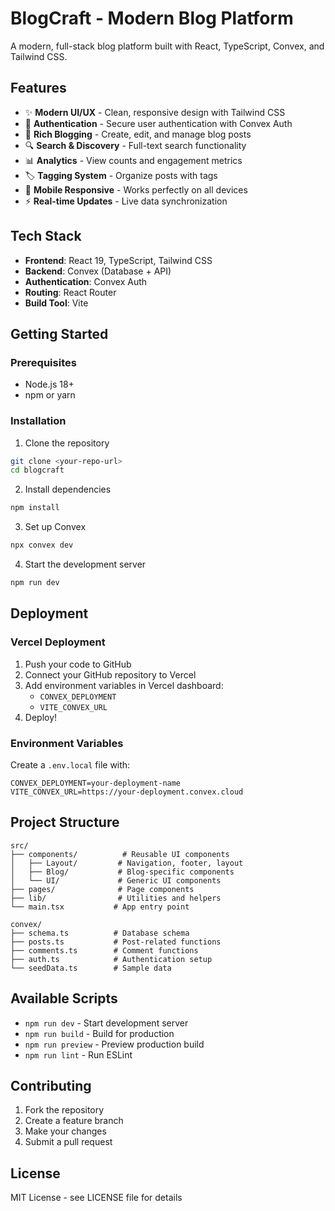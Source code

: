# BlogCraft - Modern Blog Platform

A modern, full-stack blog platform built with React, TypeScript, Convex, and Tailwind CSS.

## Features

- ✨ **Modern UI/UX** - Clean, responsive design with Tailwind CSS
- 🔐 **Authentication** - Secure user authentication with Convex Auth
- 📝 **Rich Blogging** - Create, edit, and manage blog posts
- 🔍 **Search & Discovery** - Full-text search functionality
- 📊 **Analytics** - View counts and engagement metrics
- 🏷️ **Tagging System** - Organize posts with tags
- 📱 **Mobile Responsive** - Works perfectly on all devices
- ⚡ **Real-time Updates** - Live data synchronization

## Tech Stack

- **Frontend**: React 19, TypeScript, Tailwind CSS
- **Backend**: Convex (Database + API)
- **Authentication**: Convex Auth
- **Routing**: React Router
- **Build Tool**: Vite

## Getting Started

### Prerequisites

- Node.js 18+ 
- npm or yarn

### Installation

1. Clone the repository
```bash
git clone <your-repo-url>
cd blogcraft
```

2. Install dependencies
```bash
npm install
```

3. Set up Convex
```bash
npx convex dev
```

4. Start the development server
```bash
npm run dev
```

## Deployment

### Vercel Deployment

1. Push your code to GitHub
2. Connect your GitHub repository to Vercel
3. Add environment variables in Vercel dashboard:
   - `CONVEX_DEPLOYMENT`
   - `VITE_CONVEX_URL`
4. Deploy!

### Environment Variables

Create a `.env.local` file with:
```
CONVEX_DEPLOYMENT=your-deployment-name
VITE_CONVEX_URL=https://your-deployment.convex.cloud
```

## Project Structure

```
src/
├── components/          # Reusable UI components
│   ├── Layout/         # Navigation, footer, layout
│   ├── Blog/           # Blog-specific components
│   └── UI/             # Generic UI components
├── pages/              # Page components
├── lib/                # Utilities and helpers
└── main.tsx           # App entry point

convex/
├── schema.ts          # Database schema
├── posts.ts           # Post-related functions
├── comments.ts        # Comment functions
├── auth.ts            # Authentication setup
└── seedData.ts        # Sample data
```

## Available Scripts

- `npm run dev` - Start development server
- `npm run build` - Build for production
- `npm run preview` - Preview production build
- `npm run lint` - Run ESLint

## Contributing

1. Fork the repository
2. Create a feature branch
3. Make your changes
4. Submit a pull request

## License

MIT License - see LICENSE file for details
